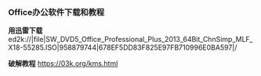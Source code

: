 ### Office办公软件下载和教程

**用迅雷下载**
ed2k://|file|SW_DVD5_Office_Professional_Plus_2013_64Bit_ChnSimp_MLF_X18-55285.ISO|958879744|678EF5DD83F825E97FB710996E0BA597|/

**破解教程**
https://03k.org/kms.html